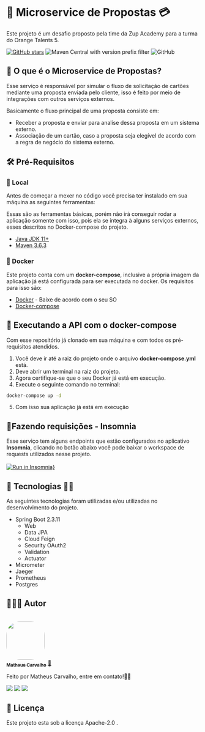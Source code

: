 # 🚀 Microservice de Propostas 💳

Este projeto é um desafio proposto pela time da Zup Academy para a turma do Orange Talents 5.

[![GitHub stars](https://img.shields.io/github/stars/matheuscarv69/orange-talents-05-template-proposta?color=orange)](https://github.com/matheuscarv69/orange-talents-05-template-proposta/stargazers)
![Maven Central with version prefix filter](https://img.shields.io/maven-central/v/org.apache.maven/apache-maven/3.6.3?color=orange)
![GitHub](https://img.shields.io/github/license/matheuscarv69/orange-talents-05-template-proposta?color=orange)

## 🤔 O que é o Microservice de Propostas?

Esse serviço é responsável por simular o fluxo de solicitação de cartões mediante uma proposta enviada pelo cliente,
isso é feito por meio de integrações com outros serviços externos.

Basicamente o fluxo principal de uma proposta consiste em:

- Receber a proposta e enviar para analíse dessa proposta em um sistema externo.
- Associação de um cartão, caso a proposta seja elegível de acordo com a regra de negócio do sistema externo.

## 🛠 Pré-Requisitos

### 📍 Local

Antes de começar a mexer no código você precisa ter instalado em sua máquina as seguintes ferramentas:

Essas são as ferramentas básicas, porém não irá conseguir rodar a aplicação somente com isso, pois ela se integra à
alguns serviços externos, esses descritos no Docker-compose do projeto.

- [Java JDK 11+](https://www.oracle.com/br/java/technologies/javase-jdk11-downloads.html)
- [Maven 3.6.3](https://maven.apache.org/download.cgi)

### 🐳 Docker

Este projeto conta com um **docker-compose**, inclusive a própria imagem da aplicação já está configurada para ser
executada no docker. Os requisitos para isso são:

- [Docker](https://www.docker.com/products/docker-desktop) - Baixe de acordo com o seu SO
- [Docker-compose](https://docs.docker.com/compose/install/)

## 🎲 Executando a API com o docker-compose
Com esse repositório já clonado em sua máquina e com todos os pré-requisitos atendidos.

1. Você deve ir até a raiz do projeto onde o arquivo **docker-compose.yml** está.
2. Deve abrir um terminal na raiz do projeto.
3. Agora certifique-se que o seu Docker já está em execução.
4. Execute o seguinte comando no terminal:

```bash
docker-compose up -d
```

5. Com isso sua aplicação já está em execução

## 📝Fazendo requisições - Insomnia

Esse serviço tem alguns endpoints que estão configurados no aplicativo **Insomnia**, clicando no botão abaixo você pode
baixar o workspace de requests utilizados nesse projeto.
<br/>
<br/>
[![Run in Insomnia}](https://insomnia.rest/images/run.svg)](https://insomnia.rest/run/?label=Microservice-propostas&uri=https%3A%2F%2Fgist.github.com%2Fmatheuscarv69%2Fab9bf5849f9351619fa2acaeeb1e1658)

## 🚀 Tecnologias 👩‍🚀

As seguintes tecnologias foram utilizadas e/ou utilizadas no desenvolvimento do projeto.

- Spring Boot 2.3.11
    - Web
    - Data JPA
    - Cloud Feign
    - Security OAuth2
    - Validation
    - Actuator
- Micrometer
- Jaeger
- Prometheus
- Postgres

## 👨🏻‍💻 Autor

<br>
<a href="https://github.com/matheuscarv69">
 <img style="border-radius: 35%;" src="https://avatars1.githubusercontent.com/u/55814214?s=460&u=ffb1e928527a55f53df6e0d323c2fd7ba92fe0c3&v=4" width="100px;" alt=""/>
 <br />
 <sub><b>Matheus Carvalho</b></sub></a> <a href="https://github.com/matheuscarv69" title="Matheus Carvalho">🚀</a>

Feito por Matheus Carvalho, entre em contato!✌🏻
 <p align="left">
    <a href="mailto:matheus9126@gmail.com" alt="Gmail" target="_blank">
      <img src="https://img.shields.io/badge/Gmail-D14836?style=for-the-badge&logo=gmail&logoColor=white&link=mailto:matheus9126@gmail.com"/></a>
    <a href="https://www.linkedin.com/in/matheus-carvalho69/" alt="Linkedin" target="_blank">
        <img src="https://img.shields.io/badge/LinkedIn-0077B5?style=for-the-badge&logo=linkedin&logoColor=white&link=https://www.linkedin.com/in/matheus-carvalho69/"/></a>  
    <a href="https://www.instagram.com/_mmcarvalho/" alt="Instagram" target="_blank">
      <img src="https://img.shields.io/badge/Instagram-E4405F?style=for-the-badge&logo=instagram&logoColor=white&link=https://www.instagram.com/_mmcarvalho/"/></a>  
  </p>

## 📝 Licença
Este projeto esta sob a licença Apache-2.0 .

